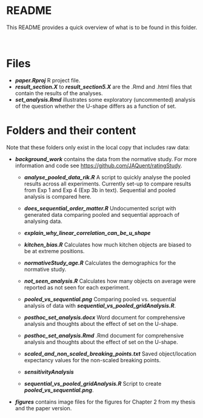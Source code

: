 README
======

This README provides a quick overview of what is to be found in this folder.

 
# Files
- ***paper.Rproj***  R project file. 
- ***result_section.X*** to ***result_section5.X*** are the .Rmd and .html files that contain the results of the analyses.
- ***set_analysis.Rmd*** illustrates some exploratory (uncommented) analysis of the question whether the U-shape differs as a function of set. 

# Folders and their content

Note that these folders only exist in the local copy that includes raw data:

- ***background_work*** contains the data from the normative study. For more information and code see https://github.com/JAQuent/ratingStudy. 
	- ***analyse_pooled_data_rik.R*** A script to quickly analyse the pooled results across all experiments. Currently set-up to compare results from Exp 1 and Exp 4 (Exp 3b in text). Sequential and pooled analysis is compared here. 
	- ***does_sequential_order_matter.R*** Undocumented script with generated data comparing pooled and sequential approach of analysing data. 
	- ***explain_why_linear_correlation_can_be_u_shape***

	- ***kitchen_bias.R*** Calculates how much kitchen objects are biased to be at extreme positions. 
	- ***normativeStudy_age.R*** Calculates the demographics for the normative study. 
	- ***not_seen_analysis.R*** Calculates how many objects on average were reported as not seen for each experiment. 
	- ***pooled_vs_sequential.png*** Comparing pooled vs. sequential analysis of data with ***sequential_vs_pooled_gridAnalysis.R***. 
	- ***posthoc_set_analysis.docx*** Word document for comprehensive analysis and thoughts about the effect of set on the U-shape. 
	- ***posthoc_set_analysis.Rmd*** .Rmd document for comprehensive analysis and thoughts about the effect of set on the U-shape. 
	- ***scaled_and_non_scaled_breaking_points.txt*** Saved object/location expectancy values for the non-scaled breaking points. 
	- ***sensitivityAnalysis***

	- ***sequential_vs_pooled_gridAnalysis.R*** Script to create ***pooled_vs_sequential.png***. 
- ***figures*** contains image files for the figures for Chapter 2 from my thesis and the paper version. 
